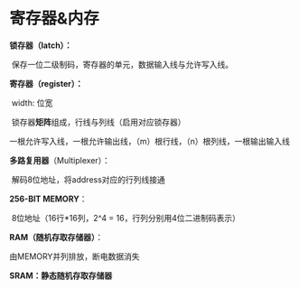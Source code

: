 # **寄存器&内存**

**锁存器（latch）：**

​	保存一位二级制码，寄存器的单元，数据输入线与允许写入线。

**寄存器（register）：**

​	width: 位宽

​	锁存器**矩阵**组成，行线与列线（启用对应锁存器）

​	一根允许写入线，一根允许输出线，（m）根行线，（n）根列线，一根输出输入线

**多路复用器**（Multiplexer）：

​	解码8位地址，将address对应的行列线接通 

**256-BIT MEMORY**：

​	8位地址（16行*16列，2^4 = 16，行列分别用4位二进制码表示）

**RAM（随机存取存储器）**：

由MEMORY并列排放，断电数据消失

**SRAM：静态随机存取存储器**

